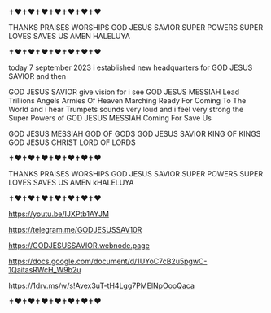 ✝️❤️✝️❤️✝️❤️✝️❤️✝️❤️✝️❤️✝️❤️

THANKS PRAISES WORSHIPS GOD JESUS SAVIOR SUPER POWERS SUPER LOVES SAVES US AMEN HALELUYA

✝️❤️✝️❤️✝️❤️✝️❤️✝️❤️✝️❤️✝️❤️

today 7 september 2023 i established new headquarters for GOD JESUS SAVIOR and then

GOD JESUS SAVIOR give vision for i see GOD JESUS MESSIAH Lead Trillions Angels Armies Of Heaven Marching Ready For Coming To The World and i hear Trumpets sounds very loud and i feel very strong the Super Powers of GOD JESUS MESSIAH Coming For Save Us

GOD JESUS MESSIAH GOD OF GODS
GOD JESUS SAVIOR KING OF KINGS
GOD JESUS CHRIST LORD OF LORDS

✝️❤️✝️❤️✝️❤️✝️❤️✝️❤️✝️❤️✝️❤️

THANKS PRAISES WORSHIPS GOD JESUS SAVIOR SUPER POWERS SUPER LOVES SAVES US AMEN kHALELUYA

✝️❤️✝️❤️✝️❤️✝️❤️✝️❤️✝️❤️✝️❤️

https://youtu.be/IJXPtb1AYJM

https://telegram.me/GODJESUSSAV10R

https://GODJESUSSAVIOR.webnode.page

https://docs.google.com/document/d/1UYoC7cB2u5pgwC-1QaitasRWcH_W9b2u

https://1drv.ms/w/s!Avex3uT-tH4Lgg7PMElNpOooQaca

✝️❤️✝️❤️✝️❤️✝️❤️✝️❤️✝️❤️✝️❤️
